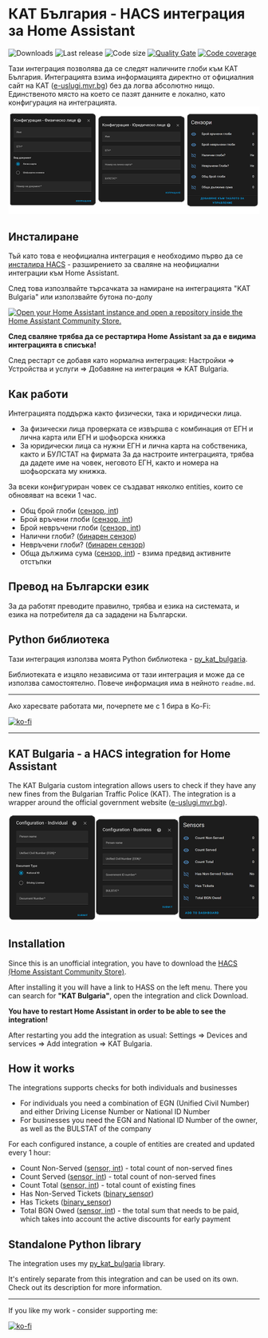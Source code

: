 # КАТ България - HACS интеграция за Home Assistant

![Downloads](https://img.shields.io/github/downloads/nedevski/hass_kat_bulgaria/latest/total?style=flat-square)
![Last release](https://img.shields.io/github/release-date/nedevski/hacs_kat_bulgaria?style=flat-square)
![Code size](https://img.shields.io/github/languages/code-size/nedevski/hacs_kat_bulgaria?style=flat-square)
[![Quality Gate](https://img.shields.io/sonar/quality_gate/Nedevski_hass_kat_bulgaria?server=https%3A%2F%2Fsonarcloud.io&style=flat-square)](https://sonarcloud.io/summary/overall?id=Nedevski_hass_kat_bulgaria&branch=main)
[![Code coverage](https://img.shields.io/sonar/coverage/Nedevski_hass_kat_bulgaria?server=https%3A%2F%2Fsonarcloud.io&style=flat-square)](https://sonarcloud.io/component_measures?id=Nedevski_hass_kat_bulgaria&metric=coverage&view=list)

Тази интеграция позволява да се следят наличните глоби към КАТ България. Интеграцията взима информацията директно от официалния сайт на КАТ ([e-uslugi.mvr.bg](https://e-uslugi.mvr.bg/services/kat-obligations)) без да логва абсолютно нищо. Единственото място на което се пазят данните е локално, като конфигурация на интеграцията.
![Config flow](https://raw.githubusercontent.com/Nedevski/hass_kat_bulgaria/main/images/screenshots-bg.png)

## Инсталиране

Тъй като това е неофициална интеграция е необходимо първо да се [инсталира HACS](https://hacs.xyz/docs/setup/download) - разширението за сваляне на неофициални интеграции към Home Assistant.

След това изпозлвайте търсачката за намиране на интеграцията "KAT Bulgaria" или използвайте бутона по-долу

[![Open your Home Assistant instance and open a repository inside the Home Assistant Community Store.](https://my.home-assistant.io/badges/hacs_repository.svg)](https://my.home-assistant.io/redirect/hacs_repository/?owner=Nedevski&repository=hass_kat_bulgaria&category=integration)

**След сваляне трябва да се рестартира Home Assistant за да е видима интеграцията в списъка!**

След рестарт се добавя като нормална интеграция: Настройки => Устройства и услуги => Добавяне на интеграция => KAT Bulgaria.

## Как работи

Интеграцията поддържа както физически, така и юридически лица.

- За физически лица проверката се извършва с комбинация от ЕГН и лична карта или ЕГН и шофьорска книжка
- За юридически лица са нужни ЕГН и лична карта на собственика, както и БУЛСТАТ на фирмата
  За да настроите интеграцията, трябва да дадете име на човек, неговото ЕГН, както и номера на шофьорската му книжка.

За всеки конфигуриран човек се създават няколко entities, които се обновяват на всеки 1 час.

- Общ брой глоби ([сензор, int](https://www.home-assistant.io/integrations/binary_sensor/))
- Брой връчени глоби ([сензор, int](https://www.home-assistant.io/integrations/binary_sensor/))
- Брой невръчени глоби ([сензор, int](https://www.home-assistant.io/integrations/binary_sensor/))
- Налични глоби? ([бинарен сензор](https://www.home-assistant.io/integrations/binary_sensor/))
- Невръчени глоби? ([бинарен сензор](https://www.home-assistant.io/integrations/binary_sensor/))
- Обща дължима сума ([сензор, int](https://www.home-assistant.io/integrations/binary_sensor/)) - взима предвид активните отстъпки

## Превод на Български език

За да работят преводите правилно, трябва и езика на системата, и езика на потребителя да са зададени на Български.

## Python библиотека

Тази интеграция използва моята Python библиотека - [py_kat_bulgaria](https://github.com/Nedevski/py_kat_bulgaria).

Библиотеката е изцяло независима от тази интеграция и може да се използва самостоятелно. Повече информация има в нейното `readme.md`.

---

Ако харесвате работата ми, почерпете ме с 1 бира в Ko-Fi:

[![ko-fi](https://ko-fi.com/img/githubbutton_sm.svg)](https://ko-fi.com/nedevski/tip)

---

## KAT Bulgaria - a HACS integration for Home Assistant

The KAT Bulgaria custom integration allows users to check if they have any new fines from the Bulgarian Traffic Police (KAT). The integration is a wrapper around the official government website ([e-uslugi.mvr.bg](https://e-uslugi.mvr.bg/services/kat-obligations)).

![Config flow](https://raw.githubusercontent.com/Nedevski/hass_kat_bulgaria/main/images/screenshots-en.png)

## Installation

Since this is an unofficial integration, you have to download the [HACS (Home Assistant Community Store)](https://hacs.xyz/docs/setup/download).

After installing it you will have a link to HASS on the left menu. There you can search for **"KAT Bulgaria"**, open the integration and click Download.

**You have to restart Home Assistant in order to be able to see the integration!**

After restarting you add the integration as usual: Settings => Devices and services => Add integration => KAT Bulgaria.

## How it works

The integrations supports checks for both individuals and businesses

- For individuals you need a combination of EGN (Unified Civil Number) and either Driving License Number or National ID Number
- For businesses you need the EGN and National ID Number of the owner, as well as the BULSTAT of the company

For each configured instance, a couple of entities are created and updated every 1 hour:

- Count Non-Served ([sensor, int](https://www.home-assistant.io/integrations/binary_sensor/)) - total count of non-served fines
- Count Served ([sensor, int](https://www.home-assistant.io/integrations/binary_sensor/)) - total count of non-served fines
- Count Total ([sensor, int](https://www.home-assistant.io/integrations/binary_sensor/)) - total count of existing fines
- Has Non-Served Tickets ([binary_sensor](https://www.home-assistant.io/integrations/binary_sensor/))
- Has Tickets ([binary_sensor](https://www.home-assistant.io/integrations/binary_sensor/))
- Total BGN Owed ([sensor, int](https://www.home-assistant.io/integrations/binary_sensor/)) - the total sum that needs to be paid, which takes into account the active discounts for early payment

## Standalone Python library

The integration uses my [py_kat_bulgaria](https://github.com/Nedevski/py_kat_bulgaria) library.

It's entirely separate from this integration and can be used on its own. Check out its description for more information.

---

If you like my work - consider supporting me:

[![ko-fi](https://ko-fi.com/img/githubbutton_sm.svg)](https://ko-fi.com/nedevski/tip)

